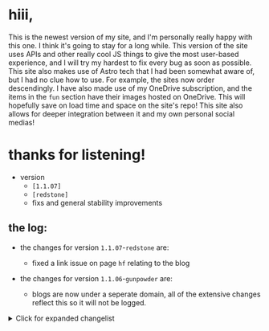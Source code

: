 # hiii,

This is the newest version of my site, and I'm personally really happy with this one. I think it's going to stay for a long while. This version of the site uses APIs and other really cool JS things to give the most user-based experience, and I will try my hardest to fix every bug as soon as possible. This site also makes use of Astro tech that I had been somewhat aware of, but I had no clue how to use. For example, the sites now order descendingly. I have also made use of my OneDrive subscription, and the items in the `fun` section have their images hosted on OneDrive. This will hopefully save on load time and space on the site's repo! This site also allows for deeper integration between it and my own personal social medias!

# thanks for listening!

* version
  - `[1.1.07]`
  - `[redstone]`
  - fixs and general stability improvements

the log:
---
* the changes for version `1.1.07`-`redstone` are:
  - fixed a link issue on page `hf` relating to the blog

* the changes for version `1.1.06`-`gunpowder` are:
  - blogs are now under a seperate domain, all of the extensive changes reflect this so it will not be logged.

<details>
  <summary>Click for expanded changelist</summary>
  <p>the changes for version <code>1.1.05</code>-<code>strawberry pie</code> are:</p>
  <ul>
    <li>changed how tags are displayed</li>
    <li>added an info page to display webpage information to the user <a href="https://roxcelic.love/info">info</a></li>
    <li>added a twelve forever hf block</li>
    <li>added twelve forever to the credits</li>
    <li>updated the credits for Neil Cicierega</li>
    <li>updated the back button on the credits page to take you to <code>../</code> rather than <a href="https://roxcelic.love">https://roxcelic.love</a></li>
    <li>added a description to the GitHub repo "the GitHub repo for my little brain moments"</li>
    <li>added extra text to the timer card "I'm not sure whe..."</li>
    <li>added a link to my last.fm on the 'roxie' page</li>
    <li>added some small banter text to some subjects under 'more about me' on the roxie page</li>
    <li>changed how <code>icon.png</code> looks</li>
    <li>changed how <code>88-31.png</code> looks</li>
    <li>removed:</li>
    <ul>
      <li><code>/pfp(512).png</code></li>
      <li><code>pfp/pfp(256).png</code></li>
      <li><code>pfp/pfp(128).png</code></li>
      <li><code>pfp/pfp(64).png</code></li>
    </ul>
    <li>changed <code>icon.png</code> to <code>icon.svg</code></li>
    <li>changed <code>88-31.png</code> to <code>88-31.svg</code></li>
    <li>changed the README to show the current version info</li>
    <li>added a version description, can be seen in the repo README or the <a href="https://roxcelic.love/info">info</a> page</li>
    <ul>
      <li>(the page README only shows the description of the current version)</li>
    </ul>
  </ul>
  <p>the changes for version <code>1.1.04</code> are:</p>
  <ul>
    <li>fixed an issue where the comments on 'empty' blog posts would not load correctly (at the cost of a smooth animation)</li>
    <li>added new domain for the site <a href="https://site.eatcat.monster">https://site.eatcat.monster</a></li>
    <li>changed the styling for the comments on 'empty' blog posts although nothing visually has changed</li>
    <li>made the 'empty' blog post comments button an actual button</li>
    <li>changed the background of markdown code blocks to match individual code lines</li>
    <li>blog posts now have an author</li>
    <li>changed the layout of the <a href="https://roxcelic.love/blog">blog</a> page</li>
    <li>added tags to my blog posts and the following tags:</li>
    <ul>
      <li><code>school</code></li>
      <li><code>music</code></li>
      <li><code>calendar</code></li>
      <li><code>tech</code></li>
      <li><code>website</code></li>
      <li><code>android</code></li>
    </ul>
    <li>added a blog post depicting a rough version of my experience in high school <a href="https://roxcelic.love/posts/post0006/">Highschool...</a></li>
    <li>added a blog post talking about how to custom ROM a Samsung Galaxy S20 FE <a href="https://roxcelic.love/posts/post0007/">How to Custom ROM a S20 FE</a></li>
    <li>added version names just for the funnies</li>
  </ul>
  <p>the changes for version <code>1.1.03</code> are:</p>
  <ul>
    <li>added Lemon Demon to credits for the hf block</li>
    <li>updated simple.md to match with index.md</li>
    <li>added a blog post about my phone and custom ROMs <a href="https://roxcelic.love/posts/post0005/">My relationship with custom ROMs</a></li>
    <li>added a left align blog post style for the main posts</li>
    <li>added a comments section to 'blank' style blog posts</li>
    <li>added a line to blog post 0002 saying all artists are amazing <a href="https://roxcelic.love/posts/post0002/">Music</a></li>
    <li>changed the background styling for the 'code' class (*this addition was added on version <code>1.1.04</code> even though it was changed in version <code>1.1.03</code>*)</li>
  </ul>
  <p>the changes for version <code>1.1.02</code> are:</p>
  <ul>
    <li>added a site version system (well kinda just made use of the one given to me)</li>
    <li>fixed an issue where the footer text would incorrectly align itself</li>
    <li>added a post explaining the site version system</li>
    <li>updated the project's README.md</li>
    <li>fixed an issue where themes would not apply to other pages</li>
    <li>added more detail to the conditions of themes</li>
    <li>updated the site links in the astro.config.mjs file to work independently on the domains</li>
  </ul>
  <p>the changes for version <code>1.1.01</code> are:</p>
  <ul>
    <li>changed the back button in 'empty' blog posts to take you to ../../blog/ not ../blog/ so now there is no longer a 404</li>
    <li>removed the console.log in the GitHub function so you no longer get those messages in the console</li>
    <li>fixed a CSS styling issue where if the screen was smaller than 400px the 'card' class would improperly size</li>
    <li>made it so on the <a href="https://roxcelic.love/hf">fun!</a> page it only displays 4 of the 'hf' cards</li>
    <li>removed the id 'title' from the title element</li>
    <li>added an update to the blog post <a href="https://roxcelic.love/posts/post0001/">tour</a></li>
    <li>added an extra domain for the site to be visited on <a href="https://site.eatcat.monster">https://site.eatcat.monster</a> for funny school reasons</li>
    <li>added a Lemon Demon hf block</li>
    <li>updated the <a href="https://roxcelic.love">home</a>'s text content</li>
    <li>added a post organizing script for the blog posts</li>
    <li>added a new post which is a remake of my old exam time-table post</li>
  </ul>
</details>